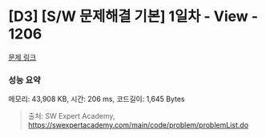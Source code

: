 # [D3] [S/W 문제해결 기본] 1일차 - View - 1206 

[문제 링크](https://swexpertacademy.com/main/code/problem/problemDetail.do?contestProbId=AV134DPqAA8CFAYh) 

### 성능 요약

메모리: 43,908 KB, 시간: 206 ms, 코드길이: 1,645 Bytes



> 출처: SW Expert Academy, https://swexpertacademy.com/main/code/problem/problemList.do